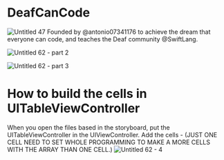 # DeafCanCode
![Untitled 47](https://user-images.githubusercontent.com/32586236/72756023-a0a9ca00-3b91-11ea-968f-ad54b9384314.png)
Founded by @antonio07341176 to achieve the dream that everyone can code, and teaches the Deaf community @SwiftLang.


![Untitled 62 - part 2](https://user-images.githubusercontent.com/32586236/72757302-3b57d800-3b95-11ea-82e0-7bfabfa72489.png)

![Untitled 62 - part 3](https://user-images.githubusercontent.com/32586236/72757432-8bcf3580-3b95-11ea-897b-f895187fa760.png)

# How to build the cells in UITableViewController

When you open the files based in the storyboard, put the UITableViewController in the UIViewController. Add the cells - (JUST ONE CELL NEED TO SET WHOLE PROGRAMMING TO MAKE A MORE CELLS WITH THE ARRAY THAN ONE CELL.)
![Untitled 62 - 4](https://user-images.githubusercontent.com/32586236/72832869-4ec57a80-3c4b-11ea-8ac6-678271ce7780.png)

